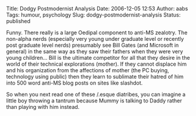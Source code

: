 Title: Dodgy Postmodernist Analysis
Date: 2006-12-05 12:53
Author: aabs
Tags: humour, psychology
Slug: dodgy-postmodernist-analysis
Status: published

Funny. There really is a large Oedipal component to anti-MS zealotry. The non-alpha nerds (especially very young under graduate level or recently post graduate level nerds) presumably see Bill Gates (and Microsoft in general) in the same way as they saw their fathers when they were very young children... Bill is the ultimate competitor for all that they desire in the world of their technical explorations (mother). If they cannot displace him and his organization from the affections of mother (the PC buying, technology using public) then they learn to sublimate their hatred of him into 500 word anti-MS blog posts on sites like slashdot.

So when you next read one of these /.esque diatribes, you can imagine a little boy throwing a tantrum because Mummy is talking to Daddy rather than playing with him instead.
